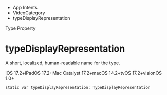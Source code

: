 

- App Intents
- VideoCategory
-  typeDisplayRepresentation 

Type Property

# typeDisplayRepresentation

A short, localized, human-readable name for the type.

iOS 17.2+iPadOS 17.2+Mac Catalyst 17.2+macOS 14.2+tvOS 17.2+visionOS 1.0+

``` source
static var typeDisplayRepresentation: TypeDisplayRepresentation
```

